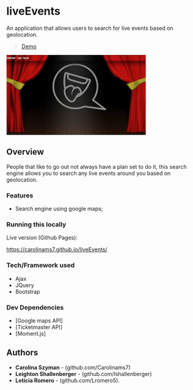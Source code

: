 # liveEvents

An application that allows users to search for live events based on geolocation. 

> [Demo](https://carolinams7.github.io/liveEvents/)

<img src="https://github.com/Carolinams7/OutLoud/raw/master/public/OutLoudpic.png"/>

## Overview

People that like to go out not always have a plan set to do it, this search engine allows you to search any live events around you based on geolocation.

### Features

- Search engine using google maps;

### Running this locally

Live version (Github Pages):

https://carolinams7.github.io/liveEvents/

### Tech/Framework used

- Ajax
- JQuery
- Bootstrap

### Dev Dependencies

- [Google maps API]
- [Ticketmaster API]
- [Moment.js]

## Authors

- **Carolina Szyman** - (github.com/Carolinams7)
- **Leighton Shallenberger** - (github.com/lshallenberger)
- **Leticia Romero** - (github.com/Lromero5).













